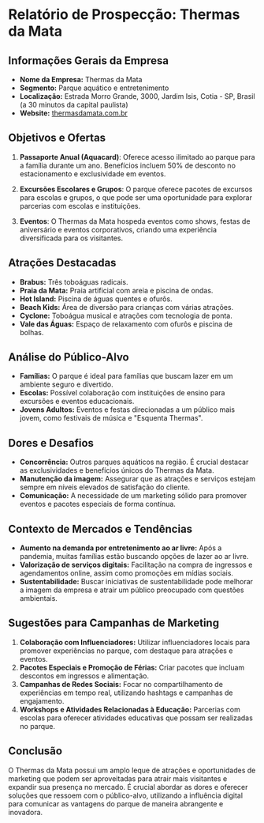 # Relatório de Prospecção: Thermas da Mata

## Informações Gerais da Empresa

- **Nome da Empresa:** Thermas da Mata
- **Segmento:** Parque aquático e entretenimento
- **Localização:** Estrada Morro Grande, 3000, Jardim Isis, Cotia - SP, Brasil (a 30 minutos da capital paulista)
- **Website:** [thermasdamata.com.br](https://thermasdamata.com.br)

## Objetivos e Ofertas

1. **Passaporte Anual (Aquacard)**: Oferece acesso ilimitado ao parque para a família durante um ano. Benefícios incluem 50% de desconto no estacionamento e exclusividade em eventos.
   
2. **Excursões Escolares e Grupos**: O parque oferece pacotes de excursos para escolas e grupos, o que pode ser uma oportunidade para explorar parcerias com escolas e instituições.

3. **Eventos**: O Thermas da Mata hospeda eventos como shows, festas de aniversário e eventos corporativos, criando uma experiência diversificada para os visitantes.

## Atrações Destacadas

- **Brabus:** Três toboáguas radicais.
- **Praia da Mata:** Praia artificial com areia e piscina de ondas.
- **Hot Island:** Piscina de águas quentes e ofurôs.
- **Beach Kids:** Área de diversão para crianças com várias atrações.
- **Cyclone:** Toboágua musical e atrações com tecnologia de ponta.
- **Vale das Águas:** Espaço de relaxamento com ofurôs e piscina de bolhas.

## Análise do Público-Alvo

- **Famílias:** O parque é ideal para famílias que buscam lazer em um ambiente seguro e divertido.
- **Escolas:** Possível colaboração com instituições de ensino para excursões e eventos educacionais.
- **Jovens Adultos:** Eventos e festas direcionadas a um público mais jovem, como festivais de música e "Esquenta Thermas".

## Dores e Desafios

- **Concorrência:** Outros parques aquáticos na região. É crucial destacar as exclusividades e benefícios únicos do Thermas da Mata.
- **Manutenção da imagem:** Assegurar que as atrações e serviços estejam sempre em níveis elevados de satisfação do cliente.
- **Comunicação:** A necessidade de um marketing sólido para promover eventos e pacotes especiais de forma contínua.

## Contexto de Mercados e Tendências

- **Aumento na demanda por entretenimento ao ar livre:** Após a pandemia, muitas famílias estão buscando opções de lazer ao ar livre.
- **Valorização de serviços digitais:** Facilitação na compra de ingressos e agendamentos online, assim como promoções em mídias sociais.
- **Sustentabilidade:** Buscar iniciativas de sustentabilidade pode melhorar a imagem da empresa e atrair um público preocupado com questões ambientais.

## Sugestões para Campanhas de Marketing

1. **Colaboração com Influenciadores:** Utilizar influenciadores locais para promover experiências no parque, com destaque para atrações e eventos.
2. **Pacotes Especiais e Promoção de Férias:** Criar pacotes que incluam descontos em ingressos e alimentação.
3. **Campanhas de Redes Sociais:** Focar no compartilhamento de experiências em tempo real, utilizando hashtags e campanhas de engajamento.
4. **Workshops e Atividades Relacionadas à Educação:** Parcerias com escolas para oferecer atividades educativas que possam ser realizadas no parque.

## Conclusão

O Thermas da Mata possui um amplo leque de atrações e oportunidades de marketing que podem ser aproveitadas para atrair mais visitantes e expandir sua presença no mercado. É crucial abordar as dores e oferecer soluções que ressoem com o público-alvo, utilizando a influência digital para comunicar as vantagens do parque de maneira abrangente e inovadora.